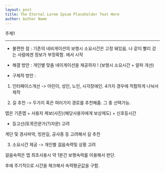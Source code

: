 ```yaml
---
layout: post
title: The Eternal Lorem Ipsum Placeholder Text Here
author: Author Name
---
```


주제1

-----

- 불편한 점 : 기존의 네비게이션의 보행시 소요시간은 고정 돼있음. 나 같이 빨리 걷는 사람에겐 정보가 부정확함. 에서 시작


- 해결 방안 : 개인별 맞춤 네이게이션을 제공하자 ! (보행시 소요시간 + 알파 개선) 


- 구체적 방안 : 



1. 인터페이스개선 -> 어린이, 성인, 노인, 시각장애인.  4가지 경우에 적합하게 나눠서 제작



2. 길 추천    ->          두가지 혹은 여러가지 경로를 추천해줌. 그 중 선택가능. 

맵은 기존맵 + 사용자 제보(사진)(해당사용자에게 보상제도) + 신호등시간 

+ 등고선(토목전문가(?)자문) 고려

계단 및 경사파악, 빙판길, 공사중 등 고려해서 길 추천



3. 소요시간 제공 ->         개인별 걸음속력및 상황 고려

걸음속력은 앱 최초사용시 약 1분간 보행속력를 이용해서 판단.

후에 주기적으로 시간을 체크해서 속력평균값을 구함.
